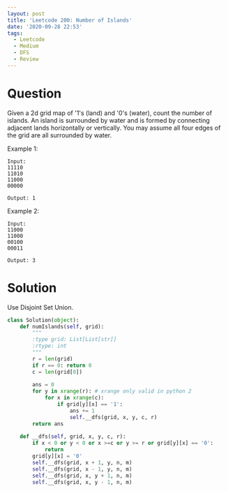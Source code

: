 ```yaml
---
layout: post
title: 'Leetcode 200: Number of Islands'
date: '2020-09-28 22:53'
tags:
  - Leetcode
  - Medium
  - DFS
  - Review
---
```


# Question
Given a 2d grid map of '1's (land) and '0's (water), count the number of islands. An island is surrounded by water and is formed by connecting adjacent lands horizontally or vertically. You may assume all four edges of the grid are all surrounded by water.

Example 1:

```
Input:
11110
11010
11000
00000

Output: 1
```

Example 2:
```
Input:
11000
11000
00100
00011

Output: 3
```

# Solution
Use Disjoint Set Union.

```python
class Solution(object):
    def numIslands(self, grid):
        """
        :type grid: List[List[str]]
        :rtype: int
        """
        r = len(grid)
        if r == 0: return 0
        c = len(grid[0])
        
        ans = 0
        for y in xrange(r): # xrange only valid in python 2
            for x in xrange(c):
                if grid[y][x] == '1':
                    ans += 1
                    self.__dfs(grid, x, y, c, r)
        return ans
    
    def __dfs(self, grid, x, y, c, r):
        if x < 0 or y < 0 or x >=c or y >= r or grid[y][x] == '0':
            return
        grid[y][x] = '0'
        self.__dfs(grid, x + 1, y, n, m)
        self.__dfs(grid, x - 1, y, n, m)
        self.__dfs(grid, x, y + 1, n, m)
        self.__dfs(grid, x, y - 1, n, m)
```
